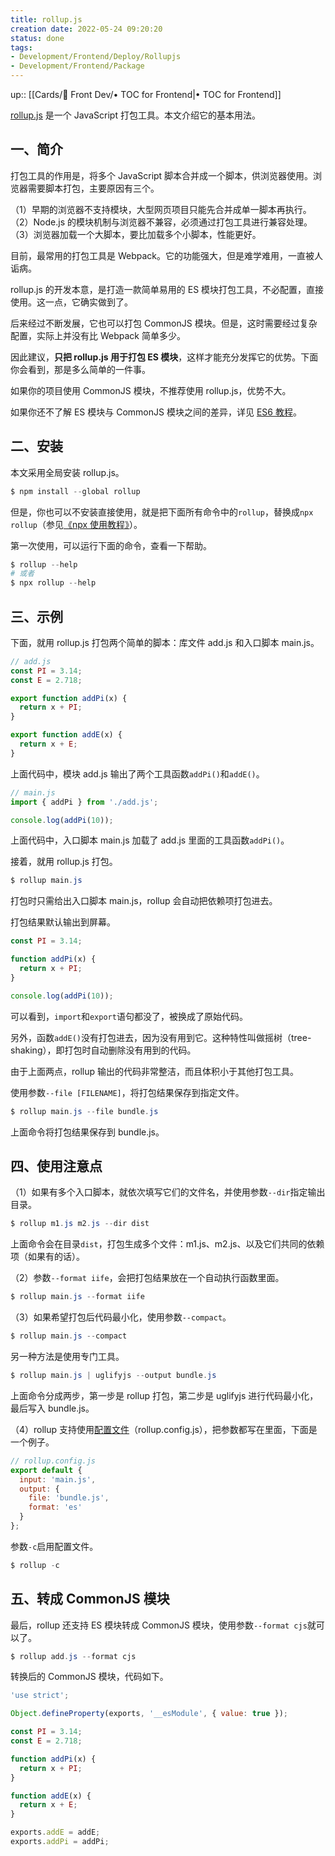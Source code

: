 ```yaml
---
title: rollup.js
creation date: 2022-05-24 09:20:20
status: done
tags: 
- Development/Frontend/Deploy/Rollupjs
- Development/Frontend/Package
---
```

up:: [[Cards/📲 Front Dev/• TOC for Frontend|• TOC for Frontend]]

[rollup.js](https://rollupjs.org/) 是一个 JavaScript 打包工具。本文介绍它的基本用法。

## 一、简介

打包工具的作用是，将多个 JavaScript 脚本合并成一个脚本，供浏览器使用。浏览器需要脚本打包，主要原因有三个。

（1）早期的浏览器不支持模块，大型网页项目只能先合并成单一脚本再执行。
（2）Node.js 的模块机制与浏览器不兼容，必须通过打包工具进行兼容处理。
（3）浏览器加载一个大脚本，要比加载多个小脚本，性能更好。

目前，最常用的打包工具是 Webpack。它的功能强大，但是难学难用，一直被人诟病。

rollup.js 的开发本意，是打造一款简单易用的 ES 模块打包工具，不必配置，直接使用。这一点，它确实做到了。

后来经过不断发展，它也可以打包 CommonJS 模块。但是，这时需要经过复杂配置，实际上并没有比 Webpack 简单多少。

因此建议，**只把 rollup.js 用于打包 ES 模块**，这样才能充分发挥它的优势。下面你会看到，那是多么简单的一件事。

如果你的项目使用 CommonJS 模块，不推荐使用 rollup.js，优势不大。

如果你还不了解 ES 模块与 CommonJS 模块之间的差异，详见 [ES6 教程](https://wangdoc.com/es6/module-loader.html#es6-%E6%A8%A1%E5%9D%97%E4%B8%8E-commonjs-%E6%A8%A1%E5%9D%97%E7%9A%84%E5%B7%AE%E5%BC%82)。

## 二、安装

本文采用全局安装 rollup.js。

```powershell
$ npm install --global rollup
```

但是，你也可以不安装直接使用，就是把下面所有命令中的`rollup`，替换成`npx rollup`（参见[《npx 使用教程》](https://www.ruanyifeng.com/blog/2019/02/npx.html)）。

第一次使用，可以运行下面的命令，查看一下帮助。

```powershell
$ rollup --help
# 或者
$ npx rollup --help
```

## 三、示例

下面，就用 rollup.js 打包两个简单的脚本：库文件 add.js 和入口脚本 main.js。

```js
// add.js
const PI = 3.14;
const E = 2.718;

export function addPi(x) {
  return x + PI;
}

export function addE(x) {
  return x + E; 
}
```

上面代码中，模块 add.js 输出了两个工具函数`addPi()`和`addE()`。

```js
// main.js
import { addPi } from './add.js';

console.log(addPi(10));
```

上面代码中，入口脚本 main.js 加载了 add.js 里面的工具函数`addPi()`。

接着，就用 rollup.js 打包。

```powershell
$ rollup main.js
```

打包时只需给出入口脚本 main.js，rollup 会自动把依赖项打包进去。

打包结果默认输出到屏幕。

```js
const PI = 3.14;

function addPi(x) {
  return x + PI;
}

console.log(addPi(10));
```

可以看到，`import`和`export`语句都没了，被换成了原始代码。

另外，函数`addE()`没有打包进去，因为没有用到它。这种特性叫做摇树（tree-shaking），即打包时自动删除没有用到的代码。

由于上面两点，rollup 输出的代码非常整洁，而且体积小于其他打包工具。

使用参数`--file [FILENAME]`，将打包结果保存到指定文件。

```powershell
$ rollup main.js --file bundle.js
```

上面命令将打包结果保存到 bundle.js。

## 四、使用注意点

（1）如果有多个入口脚本，就依次填写它们的文件名，并使用参数`--dir`指定输出目录。

```powershell
$ rollup m1.js m2.js --dir dist
```

上面命令会在目录`dist`，打包生成多个文件：m1.js、m2.js、以及它们共同的依赖项（如果有的话）。

（2）参数`--format iife`，会把打包结果放在一个自动执行函数里面。

```powershell
$ rollup main.js --format iife
```

（3）如果希望打包后代码最小化，使用参数`--compact`。

```powershell
$ rollup main.js --compact
```

另一种方法是使用专门工具。

```powershell
$ rollup main.js | uglifyjs --output bundle.js
```

上面命令分成两步，第一步是 rollup 打包，第二步是 uglifyjs 进行代码最小化，最后写入 bundle.js。

（4）rollup 支持使用[配置文件](https://rollupjs.org/guide/en/#configuration-files)（rollup.config.js），把参数都写在里面，下面是一个例子。

```js
// rollup.config.js
export default {
  input: 'main.js',
  output: {
    file: 'bundle.js',
    format: 'es'
  }
};
```

参数`-c`启用配置文件。

```powershell
$ rollup -c
```

## 五、转成 CommonJS 模块

最后，rollup 还支持 ES 模块转成 CommonJS 模块，使用参数`--format cjs`就可以了。

```powershell
$ rollup add.js --format cjs
```

转换后的 CommonJS 模块，代码如下。

```js
'use strict';

Object.defineProperty(exports, '__esModule', { value: true });

const PI = 3.14;
const E = 2.718;

function addPi(x) {
  return x + PI;
}

function addE(x) {
  return x + E; 
}

exports.addE = addE;
exports.addPi = addPi;
```